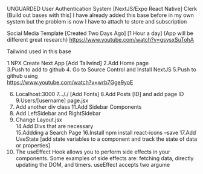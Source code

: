 UNGUARDED User Authentication System [NextJS/Expo React Native] 
Clerk [Build out bases with this] 
I have already added this base before in my own system but the problem is now I have to attach to store and subscription 
 
Social Media Template [Created Two Days Ago] [1 Hour a day] (App will be different great research) 
https://www.youtube.com/watch?v=gsysxSuTohA 
 
Tailwind used in this base 
 
1.NPX Create Next App [Add Tailwind] 
2.Add Home page  
3.Push to add to github 
4. Go to Source Control and Install NextJS 
5.Push to github using  
https://www.youtube.com/watch?v=wrb7Gge9yoE 



6. Localhost:3000 
7..././ [Add Fonts] 
8.Add Posts [ID] and add page ID 
9.Users/[username] page.jsx 
10. Add another div class 
11.Add Sidebar Components  
12. Add LeftSidebar and RightSidebar 
13. Change Layout.jsx  
14.Add Divs that are necessary  
15.Addding a Search Page 
16.Install npm install react-icons –save 
17.Add UseState [add state variables to a component and track the state of data or properties] 
18. The useEffect Hook allows you to perform side effects in your components. Some examples of side effects are: fetching data, directly updating the DOM, and timers. useEffect accepts two argume
